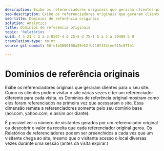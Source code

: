 ```yaml
---
description: Exibe os referenciadores originais que geraram clientes para o seu site. Como os clientes podem visitar o site várias vezes e ter um referenciador diferente para cada visita, os Domínios de referência original mostram como eles foram referenciados na primeira vez que acessaram o site. Essa dimensão remete a referenciadores somente pelo seu domínio base (aol.com, yahoo.com, e assim por diante).
seo-description: Exibe os referenciadores originais que geraram clientes para o seu site. Como os clientes podem visitar o site várias vezes e ter um referenciador diferente para cada visita, os Domínios de referência original mostram como eles foram referenciados na primeira vez que acessaram o site. Essa dimensão remete a referenciadores somente pelo seu domínio base (aol.com, yahoo.com, e assim por diante).
seo-title: Domínios de referência originais
solution: Analytics
title: Domínios de referência originais
topic: 'Relatórios  '
uuid: 4 a 21 c 2 a 2-8507-4 d 25-8 d 75-f 5 a 5 a 20409 b 0
translation-type: tm+mt
source-git-commit: 86fe1b3650100a05e52fb2102134fee515c871b1

---
```



# Domínios de referência originais

Exibe os referenciadores originais que geraram clientes para o seu site. Como os clientes podem visitar o site várias vezes e ter um referenciador diferente para cada visita, os Domínios de referência original mostram como eles foram referenciados na primeira vez que acessaram o site. Essa dimensão remete a referenciadores somente pelo seu domínio base (aol.com, yahoo.com, e assim por diante).

É possível ver o número de visitantes gerados por um referenciador original ou descobrir o valor da receita que cada referenciador original gerou. Os Relatórios de referenciadores podem ser preenchidos a cada vez que um visitante chega ao site, mesmo que o visitante acesso o local diversas vezes durante uma sessão (antes da visita expirar.)
